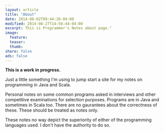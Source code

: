 ```yaml
---
layout: article
title: "About"
date: 2014-06-02T09:44:20-04:00
modified: 2014-08-27T14:56:44-04:00
excerpt: This is Programmer's Notes about page."
image:
  feature:
  teaser:
  thumb:
share: false
ads: false
---
```


**This is a work in progress.**

Just a little something I'm using to jump start a site for my notes on 
programming in Java and Scala.

Personal notes on some common programs asked in interviews and other competitive examinations for selection purposes. Programs are in Java and sometimes in Scala too. There are no gaurantees about the correctness of these. These should be treated as notes only. 

These notes no way depict the superiority of either of the programming languages used. I don't have the authority to do so.